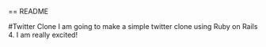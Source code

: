 == README

#Twitter Clone
I am going to make a simple twitter clone using Ruby on Rails 4. 
I am really excited! 
